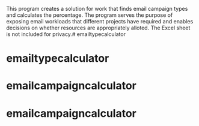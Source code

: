 This program creates a solution for work that finds email campaign types and calculates the percentage.
The program serves the purpose of exposing email workloads that different projects have required and enables decisions on whether resources are appropriately alloted. 
The Excel sheet is not included for privacy.# emailtypecalculator
# emailtypecalculator
# emailcampaigncalculator
# emailcampaigncalculator
